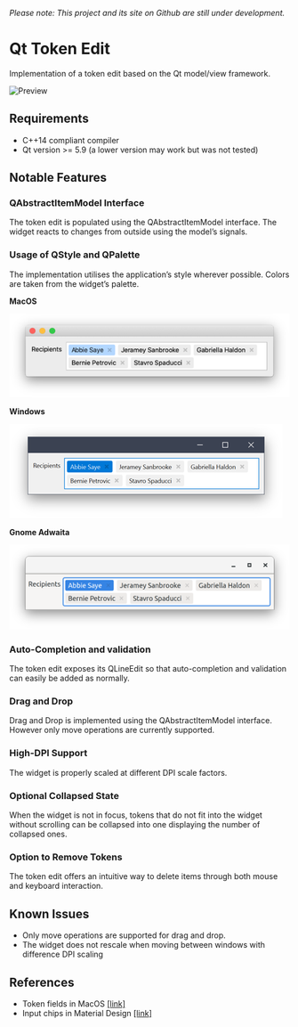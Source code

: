_Please note: This project and its site on Github are still under development._



# Qt Token Edit

Implementation of a token edit based on the Qt model/view framework. 



![Preview](images/tokenedit_preview.gif)


## Requirements

* C++14 compliant compiler 
* Qt version >= 5.9 (a lower version may work but was not tested)




## Notable Features

### QAbstractItemModel Interface

The token edit is populated using the QAbstractItemModel interface. The widget reacts to changes from outside using the model’s signals.



### Usage of QStyle and QPalette

The implementation utilises the application’s style wherever possible. Colors are taken from the widget’s palette.



__MacOS__

<a target="_blank" href="images/styles/macos.png">
  <img src="images/styles/macos_1x.png"  alt="MacOS Style"/>
</a>


__Windows__

<a target="_blank" href="images/styles/windows_10.png">
  <img src="images/styles/windows_10_1x.png"  alt="Windows Style"/>
</a>

__Gnome Adwaita__

<a target="_blank" rel="noopener noreferrer" href="images/styles/gnome_adwaita.png">
  <img src="images/styles/gnome_adwaita_1x.png"  alt="Gnome Adwaita Style"/>
</a>

### Auto-Completion and validation

The token edit exposes its QLineEdit so that auto-completion and validation can easily be added as normally.



### Drag and Drop

Drag and Drop is implemented using the QAbstractItemModel interface. However only move operations are currently supported.



### High-DPI Support

The widget is properly scaled at different DPI scale factors.



### Optional Collapsed State

When the widget is not in focus, tokens that do not fit into the widget without scrolling can be collapsed into one displaying the number of collapsed ones.



### Option to Remove Tokens

The token edit offers an intuitive way to delete items through both mouse and keyboard interaction.



## Known Issues

- Only move operations are supported for drag and drop.
- The widget does not rescale when moving between windows with difference DPI scaling



## References

- Token fields in MacOS [[link]](https://developer.apple.com/design/human-interface-guidelines/macos/fields-and-labels/token-fields/)
- Input chips in Material Design [[link]](https://material.io/components/chips/#input-chips)
